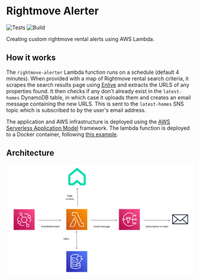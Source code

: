 # Rightmove Alerter

![Tests](https://github.com/JRobinson28/rightmove-alerter/actions/workflows/test.yml/badge.svg) ![Build](https://github.com/JRobinson28/rightmove-alerter/actions/workflows/deploy.yml/badge.svg)

Creating custom rightmove rental alerts using AWS Lambda.

## How it works

The `rightmove-alerter` Lambda function runs on a schedule (default 4 minutes). When provided with a map of Rightmove rental search criteria, it scrapes the search results page using [Enlive](https://github.com/cgrand/enlive) and extracts the URLS of any properties found. It then checks if any don't already exist in the `latest-homes` DynamoDB table, in which case it uploads them and creates an email message containing the new URLS. This is sent to the `latest-homes` SNS topic which is subscribed to by the user's email address.

The application and AWS infrastructure is deployed using the [AWS Serverless Application Model](https://aws.amazon.com/serverless/sam/) framework. The lambda function is deployed to a Docker container, following [this example](https://github.com/wtfleming/clojure-aws-lambda-example).

## Architecture

<p align="center">
  <img src="./resources/architecture-diagram.png">
</p>
